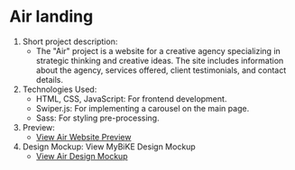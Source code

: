 # Air landing

1. Short project description:
    - The "Air" project is a website for a creative agency specializing in strategic thinking and creative ideas. The site includes information about the agency, services offered, client testimonials, and contact details.
2. Technologies Used:
    - HTML, CSS, JavaScript: For frontend development.
    - Swiper.js: For implementing a carousel on the main page.
    - Sass: For styling pre-processing.
3. Preview:
    - [View Air Website Preview](https://myplekan.github.io/Air_landing/)
4. Design Mockup:
View MyBiKE Design Mockup
    - [View Air Design Mockup](https://www.figma.com/file/7qwsWggv9BAxMi2VPhBuPr/Air-%28formerly-Dia%29?type=design&node-id=0-1&mode=design&t=z9zfw73zBuHKoYhE-0/)
